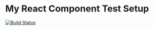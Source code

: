 # My React Component Test Setup

[![Build Status](https://travis-ci.org/chrisoverstreet/minimal-react-webpack-babel-setup.svg?branch=master)](https://travis-ci.org/chrisoverstreet/minimal-react-webpack-babel-setup)
